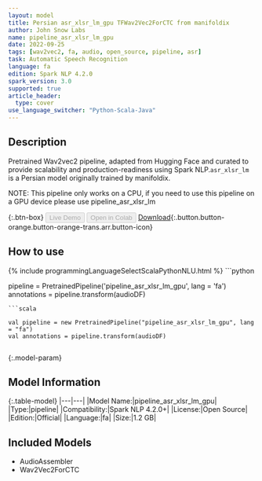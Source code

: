 ```yaml
---
layout: model
title: Persian asr_xlsr_lm_gpu TFWav2Vec2ForCTC from manifoldix
author: John Snow Labs
name: pipeline_asr_xlsr_lm_gpu
date: 2022-09-25
tags: [wav2vec2, fa, audio, open_source, pipeline, asr]
task: Automatic Speech Recognition
language: fa
edition: Spark NLP 4.2.0
spark_version: 3.0
supported: true
article_header:
  type: cover
use_language_switcher: "Python-Scala-Java"
---
```


## Description

Pretrained Wav2vec2  pipeline, adapted from Hugging Face and curated to provide scalability and production-readiness using Spark NLP.`asr_xlsr_lm` is a Persian model originally trained by manifoldix.

NOTE: This pipeline only works on a CPU, if you need to use this pipeline on a GPU device please use pipeline_asr_xlsr_lm

{:.btn-box}
<button class="button button-orange" disabled>Live Demo</button>
<button class="button button-orange" disabled>Open in Colab</button>
[Download](https://s3.amazonaws.com/auxdata.johnsnowlabs.com/public/models/pipeline_asr_xlsr_lm_gpu_fa_4.2.0_3.0_1664104968598.zip){:.button.button-orange.button-orange-trans.arr.button-icon}

## How to use



<div class="tabs-box" markdown="1">
{% include programmingLanguageSelectScalaPythonNLU.html %}
```python

pipeline = PretrainedPipeline('pipeline_asr_xlsr_lm_gpu', lang = 'fa')
annotations =  pipeline.transform(audioDF)
    
```
```scala

val pipeline = new PretrainedPipeline("pipeline_asr_xlsr_lm_gpu", lang = "fa")
val annotations = pipeline.transform(audioDF)
    
```
</div>

{:.model-param}
## Model Information

{:.table-model}
|---|---|
|Model Name:|pipeline_asr_xlsr_lm_gpu|
|Type:|pipeline|
|Compatibility:|Spark NLP 4.2.0+|
|License:|Open Source|
|Edition:|Official|
|Language:|fa|
|Size:|1.2 GB|

## Included Models

- AudioAssembler
- Wav2Vec2ForCTC